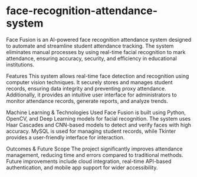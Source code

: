 # face-recognition-attendance-system
Face Fusion is an AI-powered face recognition attendance system designed to automate and streamline student attendance tracking. The system eliminates manual processes by using real-time facial recognition to mark attendance, ensuring accuracy, security, and efficiency in educational institutions.

Features
This system allows real-time face detection and recognition using computer vision techniques. It securely stores and manages student records, ensuring data integrity and preventing proxy attendance. Additionally, it provides an intuitive user interface for administrators to monitor attendance records, generate reports, and analyze trends.

Machine Learning & Technologies Used
Face Fusion is built using Python, OpenCV, and Deep Learning models for facial recognition. The system uses Haar Cascades and CNN-based models to detect and verify faces with high accuracy. MySQL is used for managing student records, while Tkinter provides a user-friendly interface for interaction.

Outcomes & Future Scope
The project significantly improves attendance management, reducing time and errors compared to traditional methods. Future improvements include cloud integration, real-time API-based authentication, and mobile app support for wider accessibility.
